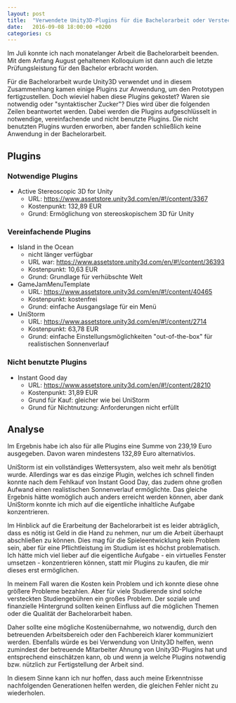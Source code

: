 ```yaml
---
layout: post
title:  "Verwendete Unity3D-Plugins für die Bachelorarbeit oder Versteckte Studiengebühren"
date:   2016-09-08 18:00:00 +0200
categories: cs
---
```


Im Juli konnte ich nach monatelanger Arbeit die Bachelorarbeit beenden. Mit dem
Anfang August gehaltenen Kolloquium ist dann auch die letzte Prüfungsleistung
für den Bachelor erbracht worden.

Für die Bachelorarbeit wurde Unity3D verwendet und in diesem Zusammenhang kamen
einige Plugins zur Anwendung, um den Prototypen fertigzustellen. Doch wieviel haben
diese Plugins gekostet? Waren sie notwendig oder "syntaktischer Zucker"? Dies
wird über die folgenden Zeilen beantwortet werden. Dabei werden die Plugins
aufgeschlüsselt in notwendige, vereinfachende und nicht benutzte Plugins.
Die nicht benutzten Plugins wurden erworben, aber fanden schließlich
keine Anwendung in der Bachelorarbeit.

## Plugins

### Notwendige Plugins

* Active Stereoscopic 3D for Unity
    * URL: https://www.assetstore.unity3d.com/en/#!/content/3367
    * Kostenpunkt: 132,89 EUR
    * Grund: Ermöglichung von stereoskopischem 3D für Unity

### Vereinfachende Plugins

* Island in the Ocean
    * nicht länger verfügbar
    * URL war: https://www.assetstore.unity3d.com/en/#!/content/36393
    * Kostenpunkt: 10,63 EUR
    * Grund: Grundlage für verhübschte Welt
* GameJamMenuTemplate
    * URL: https://www.assetstore.unity3d.com/en/#!/content/40465
    * Kostenpunkt: kostenfrei
    * Grund: einfache Ausgangslage für ein Menü
* UniStorm
    * URL: https://www.assetstore.unity3d.com/en/#!/content/2714
    * Kostenpunkt: 63,78 EUR
    * Grund: einfache Einstellungsmöglichkeiten "out-of-the-box" für 
      realistischen Sonnenverlauf

### Nicht benutzte Plugins

* Instant Good day
    * URL: https://www.assetstore.unity3d.com/en/#!/content/28210
    * Kostenpunkt: 31,89 EUR
    * Grund für Kauf: gleicher wie bei UniStorm
    * Grund für Nichtnutzung: Anforderungen nicht erfüllt

## Analyse

Im Ergebnis habe ich also für alle Plugins eine Summe von 239,19 Euro ausgegeben.
Davon waren mindestens 132,89 Euro alternativlos. 

UniStorm ist ein vollständiges
Wettersystem, also weit mehr als benötigt wurde. Allerdings war es das einzige
Plugin, welches ich schnell finden konnte nach dem Fehlkauf von Instant Good
Day, das zudem ohne großen Aufwand einen realistischen Sonnenverlauf ermöglichte.
Das gleiche Ergebnis hätte womöglich auch anders erreicht werden können, aber
dank UniStorm konnte ich mich auf die eigentliche inhaltliche Aufgabe konzentrieren.

Im Hinblick auf die Erarbeitung der Bachelorarbeit ist es leider abträglich,
dass es nötig ist Geld in die Hand zu nehmen, nur um die Arbeit überhaupt
abschließen zu können. Dies mag für die Spieleentwicklung kein Problem sein,
aber für eine Pflichtleistung im Studium ist es höchst problematisch.
Ich hätte mich viel lieber auf die eigentliche Aufgabe - ein virtuelles Fenster
umsetzen - konzentrieren können, statt mir Plugins zu kaufen, die mir dieses
erst ermöglichen.

In meinem Fall waren die Kosten kein Problem und ich konnte diese ohne größere
Probleme bezahlen. Aber für viele Studierende sind solche versteckten Studiengebühren
ein großes Problem. Der soziale und finanzielle Hintergrund sollten keinen Einfluss
auf die möglichen Themen oder die Qualität der Bachelorarbeit haben.

Daher sollte eine mögliche Kostenübernahme, wo notwendig, durch den betreuenden
Arbeitsbereich oder den Fachbereich klarer kommuniziert werden. Ebenfalls würde
es bei Verwendung von Unity3D helfen, wenn zumindest der betreuende Mitarbeiter 
Ahnung von Unity3D-Plugins hat und entsprechend einschätzen kann, ob und wenn
ja welche Plugins notwendig bzw. nützlich zur Fertigstellung der Arbeit sind.

In diesem Sinne kann ich nur hoffen, dass auch meine Erkenntnisse nachfolgenden
Generationen helfen werden, die gleichen Fehler nicht zu wiederholen.
